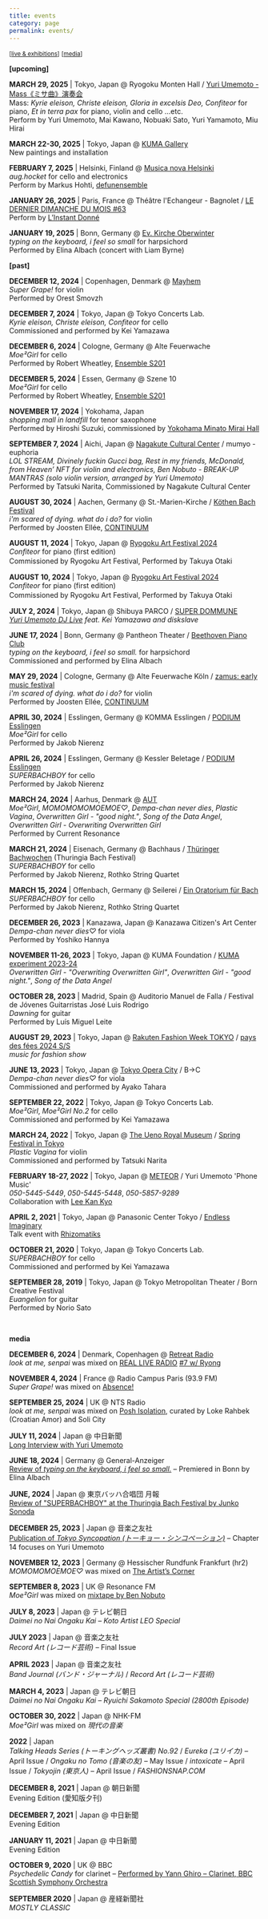 ```yaml
---
title: events
category: page
permalink: events/
---
```

<small>[[live & exhibitions](#anchor1)]</small>
<small>[[media](#anchor2)]</small> 

<a id="anchor1"></a>

**[upcoming]**

**MARCH 29, 2025** | Tokyo, Japan @ Ryogoku Monten Hall / [Yuri Umemoto - Mass《ミサ曲》演奏会](https://www.yuriumemoto.com/20250329/)  
Mass: *Kyrie eleison, Christe eleison, Gloria in excelsis Deo, Confiteor* for piano, *Et in terra pax* for piano, violin and cello ...etc.  
Perform by Yuri Umemoto, Mai Kawano, Nobuaki Sato, Yuri Yamamoto, Miu Hirai

**MARCH 22-30, 2025** | Tokyo, Japan @ [KUMA Gallery](https://kuma-foundation.org/gallery/)  
New paintings and installation  

**FEBRUARY 7, 2025** | Helsinki, Finland @ [Musica nova Helsinki](https://musicanova.fi/en/)  
*aug.hocket* for cello and electronics  
Perform by Markus Hohti, [defunensemble](https://www.defunensemble.fi/en/)  

**JANUARY 26, 2025** | Paris, France @ Théâtre l'Echangeur - Bagnolet / [LE DERNIER DIMANCHE DU MOIS #63](https://www.instantdonne.net/en/agenda)  
Perform by [L’Instant Donné](https://www.instantdonne.net/en/ensemble/presentation)  

**JANUARY 19, 2025** | Bonn, Germany @ [Ev. Kirche Oberwinter](https://www.kirchenmusik-oberwinter.de/jahresprogramm-2025.html?fbclid=PAZXh0bgNhZW0CMTEAAab2b88sqKSu9DAV1pqonIF3IC1svzcRvSe2zoinFdsy5sdSVR3JShyIQpo_aem_3Biwe1VpN8kGM3KRZn_j0g)  
*typing on the keyboard, i feel so small* for harpsichord  
Performed by Elina Albach (concert with Liam Byrne)  

**[past]**

**DECEMBER 12, 2024** | Copenhagen, Denmark @ [Mayhem](https://mayhemkbh.dk/)  
*Super Grape!* for violin  
Performed by Orest Smovzh  

**DECEMBER 7, 2024** | Tokyo, Japan @ Tokyo Concerts Lab.  
*Kyrie eleison, Christe eleison, Confiteor* for cello  
Commissioned and performed by Kei Yamazawa  

**DECEMBER 6, 2024** | Cologne, Germany @ Alte Feuerwache  
*Moe²Girl* for cello  
Performed by Robert Wheatley, [Ensemble S201](https://www.ensemble-s201.com/)  

**DECEMBER 5, 2024** | Essen, Germany @ Szene 10  
*Moe²Girl* for cello  
Performed by Robert Wheatley, [Ensemble S201](https://www.ensemble-s201.com/)  

**NOVEMBER 17, 2024** | Yokohama, Japan  
*shopping mall in landfill* for tenor saxophone  
Performed by Hiroshi Suzuki, commissioned by [Yokohama Minato Mirai Hall](https://yokohama-minatomiraihall.jp/)  

**SEPTEMBER 7, 2024** | Aichi, Japan @ [Nagakute Cultural Center](https://bunkanoie.jp/) / mumyo - euphoria  
*LOL STREAM, Divinely fuckin Gucci bag, Rest in my friends, McDonald, from Heaven’ NFT for violin and electronics, Ben Nobuto - BREAK-UP MANTRAS (solo violin version, arranged by Yuri Umemoto)*  
Performed by Tatsuki Narita, Commissioned by Nagakute Cultural Center  

**AUGUST 30, 2024** | Aachen, Germany @ St.-Marien-Kirche / [Köthen Bach Festival](https://www.bachfesttage.de/)  
*i'm scared of dying. what do i do?* for violin  
Performed by Joosten Ellée, [CONTINUUM](https://www.continuu-m.com/)  

**AUGUST 11, 2024** | Tokyo, Japan @ [Ryogoku Art Festival 2024](https://www.artscouncil-tokyo.jp/en/what-we-do/support/program/70951/)  
*Confiteor* for piano (first edition)  
Commissioned by Ryogoku Art Festival, Performed by Takuya Otaki　　

**AUGUST 10, 2024** | Tokyo, Japan @ [Ryogoku Art Festival 2024](https://www.artscouncil-tokyo.jp/en/what-we-do/support/program/70951/)  
*Confiteor* for piano (first edition)  
Commissioned by Ryogoku Art Festival, Performed by Takuya Otaki　　

**JULY 2, 2024** | Tokyo, Japan @ Shibuya PARCO / [SUPER DOMMUNE](https://www.dommune.com/)  
*[Yuri Umemoto DJ Live](https://www.youtube.com/watch?v=TuJePa_gSS8&t=2074s) feat. Kei Yamazawa and diskslave*  

**JUNE 17, 2024** | Bonn, Germany @ Pantheon Theater / [Beethoven Piano Club](https://beethoven-piano-club.com/)  
*typing on the keyboard, i feel so small.* for harpsichord  
Commissioned and performed by Elina Albach  

**MAY 29, 2024** | Cologne, Germany @ Alte Feuerwache Köln / [zamus: early music festival](https://www.zamus.de/projects/zamus-early-music-festival)  
*i'm scared of dying. what do i do?* for violin  
Performed by Joosten Ellée, [CONTINUUM](https://www.continuu-m.com/)  

**APRIL 30, 2024** | Esslingen, Germany @ KOMMA Esslingen / [PODIUM Esslingen](https://www.podium-esslingen.de/)  
*Moe²Girl* for cello  
Performed by Jakob Nierenz  

**APRIL 26, 2024** | Esslingen, Germany @ Kessler Beletage / [PODIUM Esslingen](https://www.podium-esslingen.de/)  
*SUPERBACHBOY* for cello  
Performed by Jakob Nierenz  

**MARCH 24, 2024** | Aarhus, Denmark @ [AUT](https://autdk.com/)  
*Moe²Girl*, *МОМОМОМОМОЕМОЕ♡*, *Dempa-chan never dies*, *Plastic Vagina*, *Overwritten Girl - "good night."*, *Song of the Data Angel*, *Overwritten Girl - Overwriting Overwritten Girl*  
Performed by Current Resonance  

**MARCH 21, 2024** | Eisenach, Germany @ Bachhaus / [Thüringer Bachwochen](https://www.thueringer-bachwochen.de/) (Thuringia Bach Festival)  
*SUPERBACHBOY* for cello  
Performed by Jakob Nierenz, Rothko String Quartet  

**MARCH 15, 2024** | Offenbach, Germany @ Seilerei / [Ein Oratorium für Bach](https://rothkostringquartet.de/de/programme/item/49-love-reacts-only-2)  
*SUPERBACHBOY* for cello  
Performed by Jakob Nierenz, Rothko String Quartet  

**DECEMBER 26, 2023** | Kanazawa, Japan @ Kanazawa Citizen's Art Center  
*Dempa-chan never dies♡* for viola  
Performed by Yoshiko Hannya  

**NOVEMBER 11-26, 2023** | Tokyo, Japan @ KUMA Foundation / [KUMA experiment 2023-24](https://kuma-foundation.org/exhibition/07/archives/yuri-umemoto/)  
*Overwritten Girl - "Overwriting Overwritten Girl"*, *Overwritten Girl - "good night."*, *Song of the Data Angel*  

**OCTOBER 28, 2023** | Madrid, Spain @ Auditorio Manuel de Falla / Festival de Jóvenes Guitarristas José Luis Rodrigo  
*Dawning* for guitar  
Performed by Luís Miguel Leite  

**AUGUST 29, 2023** | Tokyo, Japan @ [Rakuten Fashion Week TOKYO](https://rakutenfashionweektokyo.com/en/aboutrfwt/) / [pays des fées 2024 S/S](https://www.wwdjapan.com/articles/1633085)  
*music for fashion show*  

**JUNE 13, 2023** | Tokyo, Japan @ [Tokyo Opera City](https://www.operacity.jp/en/concert/) / B→C  
*Dempa-chan never dies♡* for viola  
Commissioned and performed by Ayako Tahara  

**SEPTEMBER 22, 2022** | Tokyo, Japan @ Tokyo Concerts Lab.  
*Moe²Girl*, *Moe²Girl No.2* for cello  
Commissioned and performed by Kei Yamazawa  

**MARCH 24, 2022** | Tokyo, Japan @ [The Ueno Royal Museum](https://www.ueno-mori.org/about/?enlang) / [Spring Festival in Tokyo](https://www.tokyo-harusai.com/)  
*Plastic Vagina* for violin  
Commissioned and performed by Tatsuki Narita  

**FEBRUARY 18-27, 2022** | Tokyo, Japan @ [METEOR](https://super-meteor.com/) / Yuri Umemoto 'Phone Music'  
*050-5445-5449*, *050-5445-5448*, *050-5857-9289*  
Collaboration with [Lee Kan Kyo](https://leekankyo.com/)  

**APRIL 2, 2021** | Tokyo, Japan @ Panasonic Center Tokyo / [Endless Imaginary](https://rhizomatiks.com/s/event/endlessimaginary/)  
Talk event with [Rhizomatiks](https://rhizomatiks.com/)  

**OCTOBER 21, 2020** | Tokyo, Japan @ Tokyo Concerts Lab.  
*SUPERBACHBOY* for cello  
Commissioned and performed by Kei Yamazawa  

**SEPTEMBER 28, 2019** | Tokyo, Japan @ Tokyo Metropolitan Theater / Born Creative Festival  
*Euangelion* for guitar  
Performed by Norio Sato  

 <br> 

<a id="anchor2"></a>

**media**  

**DECEMBER 6, 2024** | Denmark, Copenhagen @ [Retreat Radio](https://www.retreatradio.net/)  
*look at me, senpai*  was mixed on [REAL LIVE RADIO](https://www.retreatradio.net/real-live-radio) [#7 w/ Ryong](https://soundcloud.com/retreatradio/real-live-radio-7)

**NOVEMBER 4, 2024** | France @ Radio Campus Paris (93.9 FM)  
*Super Grape!* was mixed on [Absence!](https://www.radiocampusparis.org/emission/99P-absence/RPKL-absence-04112024)  

**SEPTEMBER 25, 2024** | UK @ NTS Radio  
*look at me, senpai*  was mixed on [Posh Isolation](https://www.nts.live/shows/posh-isolation/episodes/posh-isolation-25th-september-2024), curated by Loke Rahbek (Croatian Amor) and Soli City  

**JULY 11, 2024** | Japan @ 中日新聞  
[Long Interview with Yuri Umemoto](https://www.chunichi.co.jp/article/924718)  

**JUNE 18, 2024** | Germany @ General-Anzeiger  
[Review of *typing on the keyboard, i feel so small.*](https://ga.de/news/kultur-und-medien/regional/rueckkehr-zu-bach-mit-elina-albach_aid-114638937) – Premiered in Bonn by Elina Albach  

**JUNE, 2024** | Japan @ 東京バッハ合唱団 月報  
[Review of "SUPERBACHBOY" at the Thuringia Bach Festival by Junko Sonoda](http://www.bachchor-tokyo.jp/monthly_newsletter/pdf/mon744_202406.pdf)  

**DECEMBER 25, 2023** | Japan @ 音楽之友社  
[Publication of *Tokyo Syncopation (トーキョー・シンコペーション)*](https://www.ongakunotomo.co.jp/catalog/detail.php?id=210130) – Chapter 14 focuses on Yuri Umemoto  

**NOVEMBER 12, 2023** | Germany @ Hessischer Rundfunk Frankfurt (hr2)  
*MOMOMOMOEMOE♡* was mixed on [The Artist’s Corner](https://www.hr2.de/programm/sendezeiten/the-artists-corner--johannes-s-sistermanns---soundcard-nagoya,epg-the-artists-corner-736.html)  

**SEPTEMBER 8, 2023** | UK @ Resonance FM  
*Moe²Girl* was mixed on [mixtape by Ben Nobuto](https://www.mixcloud.com/Resonance/the-sampler-mixtape-61-ben-nobuto/)  

**JULY 8, 2023** | Japan @ テレビ朝日  
*Daimei no Nai Ongaku Kai – Koto Artist LEO Special*  

**JULY 2023** | Japan @ 音楽之友社  
*Record Art (レコード芸術)* – Final Issue  

**APRIL 2023** | Japan @ 音楽之友社  
*Band Journal (バンド・ジャーナル)* / *Record Art (レコード芸術)*  

**MARCH 4, 2023** | Japan @ テレビ朝日  
*Daimei no Nai Ongaku Kai – Ryuichi Sakamoto Special (2800th Episode)*  

**OCTOBER 30, 2022** | Japan @ NHK-FM  
*Moe²Girl* was mixed on *現代の音楽*  

**2022** | Japan  
*Talking Heads Series (トーキングヘッズ叢書) No.92* / *Eureka (ユリイカ)* – April Issue / *Ongaku no Tomo (音楽の友)* – May Issue / *intoxicate* – April Issue / *Tokyojin (東京人)* – April Issue / *FASHIONSNAP.COM*  

**DECEMBER 8, 2021** | Japan @ 朝日新聞  
Evening Edition (愛知版夕刊)  

**DECEMBER 7, 2021** | Japan @ 中日新聞  
Evening Edition  

**JANUARY 11, 2021** | Japan @ 中日新聞  
Evening Edition  

**OCTOBER 9, 2020** | UK @ BBC  
*Psychedelic Candy* for clarinet – [Performed by Yann Ghiro – Clarinet, BBC Scottish Symphony Orchestra](https://www.bbc.co.uk/programmes/p08tvn82)

**SEPTEMBER 2020** | Japan @ 産経新聞社  
*MOSTLY CLASSIC*  
